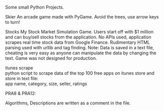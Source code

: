Some small Python Projects.

Skier
An arcade game made with PyGame. Avoid the trees, use arrow keys to turn!

Stocks
My Stock Market Simulation Game. Users start off with $1 million
and can buy/sell stocks from the application. No APIs used, application
scrapes real time stock data from Google Finance. Rudimentary HTML parsing used
with urllib and tag finding.
Note: Data is saved in a text file, cheating is very easy as anyone
can manipulate the data by changing the text. Game was not designed for 
production.

itunes scrape  
python script to scrape data of the top 100 free apps on itunes store and store in text file:  
app name, category, size, seller, ratings

PRA8 & PRA12:

Algorithms, Descriptions are written as a comment in the file.
